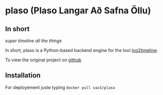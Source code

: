 # plaso (Plaso Langar Að Safna Öllu)
## In short
*super timeline all the things*

In short, plaso is a Python-based backend engine for the tool 
[log2timeline](http://plaso.kiddaland.net "Plaso home of the super timeline").

To view the original project on 
[github](https://github.com/log2timeline/plaso "original github repository")

## Installation
For deployement juste typing 
`docker pull vax3/plaso`
